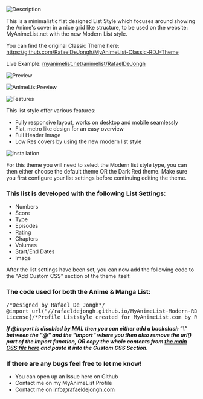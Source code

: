 ![Description](http://files.gamebanana.com/bitpit/description_e1c38.png)

This is a minimalistic flat designed List Style which focuses around showing the Anime's cover in a nice grid like structure, to be used on the website: MyAnimeList.net with the new Modern List style. 

You can find the original Classic Theme here: https://github.com/RafaelDeJongh/MyAnimeList-Classic-RDJ-Theme

Live Example: [myanimelist.net/animelist/RafaelDeJongh](https://myanimelist.net/animelist/RafaelDeJongh)

![Preview](http://files.gamebanana.com/bitpit/preview_67ec1.png)

![AnimeListPreview](https://files.gamebanana.com/bitpit/modern-mal-rdj-theme.jpg)

![Features](http://files.gamebanana.com/bitpit/features_38a9e.png)

This list style offer various features:

- Fully responsive layout, works on desktop and mobile seamlessly 
- Flat, metro like design for an easy overview
- Full Header Image
- Low Res covers by using the new modern list style

![Installation](http://files.gamebanana.com/bitpit/installation_b6439.png)

For this theme you will need to select the Modern list style type, you can then either choose the default theme OR the Dark Red theme. Make sure you first configure your list settings before continuing editing the theme.

### This list is developed with the following List Settings:

- Numbers
- Score
- Type
- Episodes
- Rating
- Chapters
- Volumes
- Start/End Dates
- Image

After the list settings have been set, you can now add the following code to the "Add Custom CSS" section of the theme itself. 

### The code used for both the Anime & Manga List:

<pre>/*Designed by Rafael De Jongh*/
@import url("//rafaeldejongh.github.io/MyAnimeList-Modern-RDJ-Theme/MAL-RDJ-Theme.css");
License{/*Profile Liststyle created for MyAnimeList.com by Rafael De Jongh - https://github.com/RafaelDeJongh//MyAnimeList-Modern-RDJ-Theme*/}</pre>

***If @import is disabled by MAL then you can either add a backslash "&#092;" between the "@" and the "import" where you then also remove the url() part of the import function, OR copy the whole contents from [the main CSS file here](https://rafaeldejongh.github.io/MyAnimeList-Modern-RDJ-Theme/MAL-RDJ-Theme.css) and paste it into the Custom CSS Section.***

### If there are any bugs feel free to let me know!

- You can open up an Issue here on Github
- Contact me on my MyAnimeList Profile
- Contact me on info@rafaeldejongh.com
